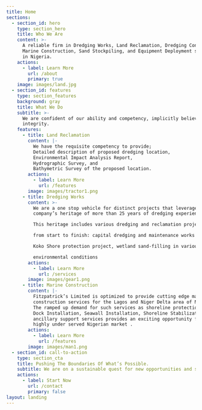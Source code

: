 ```yaml
---
title: Home
sections:
  - section_id: hero
    type: section_hero
    title: Who We Are
    content: >-
      A reliable firm in Dredging Works, Land Reclamation, Dredging Consultancy,
      Marine Construction, Sand Stockpiling, and Equipment Deployment services
      in Nigeria.
    actions:
      - label: Learn More
        url: /about
        primary: true
    image: images/land.jpg
  - section_id: features
    type: section_features
    background: gray
    title: What We Do
    subtitle: >-
      We are confident of our ability and competency, implicitly believing our
      integrity.
    features:
      - title: Land Reclamation
        content: |-
          We have the requisite competency to provide;
          Detailed description of proposed dredging location,
          Environmental Impact Analysis Report,
          Hydrographic Survey, and
          Bathymetric Survey of the proposed location.
        actions:
          - label: Learn More
            url: /features
        image: images/tractor1.png
      - title: Dredging Works
        content: >-
          We are a one stop vehicle for distinct projects that leverage on the
          company’s heritage of more than 25 years of dredging experience.

          This heritage includes various dredging and reclamation projects

          from start to finish: capital dredging and maintenance works in

          Koko Shore protection project, wetland sand-filling in various

          environmental conditions
        actions:
          - label: Learn More
            url: /services
        image: images/gear1.png
      - title: Marine Construction
        content: |-
          Fitzpatrick’s Limited is optimized to provide cutting edge marine
          construction services for the Lagos and Niger Delta area of Nigeria.
          The ramped up demand for such services as shoreline protection,
          Dock Installation, Seawall Installation, Shoreline Stabilization and
          ancillary support services provides an exciting opportunity for the
          highly under served Nigerian market .
        actions:
          - label: Learn More
            url: /features
        image: images/man1.png
  - section_id: call-to-action
    type: section_cta
    title: Pushing The Boundaries Of What’s Possible.
    subtitle: We are on a sustainable quest for new opportunities and solutions.
    actions:
      - label: Start Now
        url: /contact
        primary: false
layout: landing
---
```

